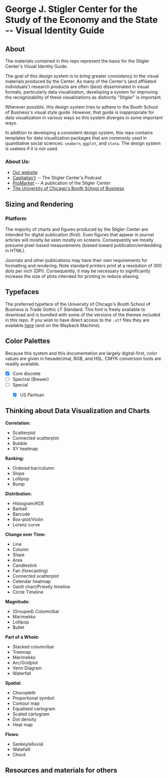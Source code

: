 # George J. Stigler Center for the Study of the Economy and the State -- Visual Identity Guide

## About
The materials contained in this repo represent the basis for the Stigler Center's Visual Identity Guide.

The goal of this design system is to bring greater consistency to the visual materials produced by the Center. As many of the Center's (and affiliated individuals')  research products are often (best) disseminated in visual formats, particularly data visualization, developing a system for improving the recognizability of these visualizations as distinctly "Stigler" is important.

Wherever possible, this design system tries to adhere to the Booth School of Business's visual style guide. However, that guide is inappropriate for data visualization in various ways so this system diverges in some important ways.

In addition to developing a consistent design system, this repo contains templates for data visualization packages that are commonly used in quantitative social sciences: `seaborn`, `ggplot`, and `stata`. The design system is useless if it is not used. 

### About Us:
- [Our website](https://www.chicagobooth.edu/research/stigler)
- [Capitalisn't](https://www.capitalisnt.com/) -- The Stigler Center's Podcast
- [ProMarket](https://www.promarket.org/) --  A publication of the Stigler Center
- [The University of Chicago's Booth School of Business](https://www.chicagobooth.edu)


## Sizing and Rendering
### Platform
The majority of charts and figures produced by the Stigler Center are intended for digital publication (first). Even figures that appear in journal articles will mostly be seen mostly on screens. Consequently we mostly presume pixel-based measurements (biased toward publication/embedding in HTML).

Journals and other publications may have their own requirements for formatting and rendering. Note standard printers print at a resolution of 300 dots per inch (DPI). Consequently, it may be necessary to significantly increase the size of plots intended for printing to reduce aliasing. 

## Typefaces

The preferred typeface of the University of Chicago's Booth School of Business is Trade Gothic LT Standard. This font is freely available to download and is bundled with some of the versions of the themes included in this repo. If you wish to have direct access to the `.otf` files they are available [here](https://fontsgeek.com/trade-gothic-lt-std-font) (and on the Wayback Machine).


## Color Palettes

Because this system and this documentation are largely digital-first, color values are given in hexadecimal, RGB, and HSL. CMYK conversion tools are readily available.


- [x] Core discrete
- [ ] Spectral (Brewer)
- [ ] Special
  - [x] US Partisan


## Thinking about Data Visualization and Charts

**Correlation:**
- Scatterplot
- Connected scatterplot
- Bubble
- XY heatmap

**Ranking:**
- Ordered bar/column
- Slope
- Lollipop
- Bump

**Distribution:**
- Histogram/KDE
- Barbell
- Barcode
- Box-plot/Violin
- Lorenz curve

**Change over Time:**
- Line
- Column
- Slope
- Area
- Candlestick
- Fan (forecasting)
- Connected scatterplot
- Celendar heatmap
- Gantt chart/Priestly timeline
- Circle Timeline


**Magnitude:**
- (Grouped) Column/bar
- Marimekko
- Lollipop
- Bullet

**Part of a Whole:**
- Stacked column/bar
- Treemap
- Marimekko
- Arc/Gridplot
- Venn Diagram
- Waterfall

**Spatial:**
- Choropleth
- Proportional symbol
- Contour map
- Equalised cartogram
- Scaled cartogram
- Dot density
- Heat map

**Flows:**
- Sankey/alluvial
- Watefalll
- Chord


## Resources and materials for others
